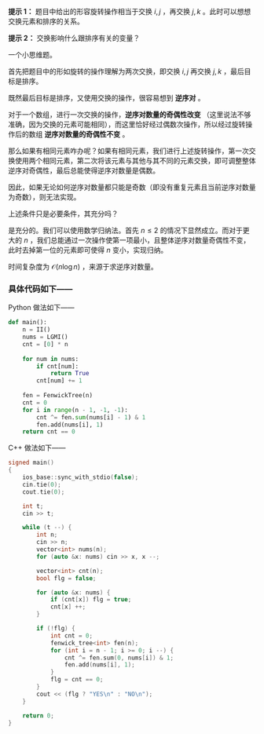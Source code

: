 **提示 1：** 题目中给出的形容旋转操作相当于交换 $i, j$ ，再交换 $j, k$ 。此时可以想想交换元素和排序的关系。

**提示 2：** 交换影响什么跟排序有关的变量？

一个小思维题。

首先把题目中的形如旋转的操作理解为两次交换，即交换 $i, j$ 再交换 $j,k$ ，最后目标是排序。

既然最后目标是排序，又使用交换的操作，很容易想到 **逆序对** 。

对于一个数组，进行一次交换的操作，**逆序对数量的奇偶性改变** （这里说法不够准确，因为交换的元素可能相同），而这里恰好经过偶数次操作，所以经过旋转操作后的数组 **逆序对数量的奇偶性不变** 。

那么如果有相同元素咋办呢？如果有相同元素，我们进行上述旋转操作，第一次交换使用两个相同元素，第二次将该元素与其他与其不同的元素交换，即可调整整体逆序对奇偶性，最后总能使得逆序对数量是偶数。

因此，如果无论如何逆序对数量都只能是奇数（即没有重复元素且当前逆序对数量为奇数），则无法实现。

上述条件只是必要条件，其充分吗？

是充分的。我们可以使用数学归纳法。首先 $n\leq 2$ 的情况下显然成立。而对于更大的 $n$ ，我们总能通过一次操作使第一项最小，且整体逆序对数量奇偶性不变，此时去掉第一位的元素即可使得 $n$ 变小，实现归纳。

时间复杂度为 $\mathcal{O}(n\log n)$ ，来源于求逆序对数量。

### 具体代码如下——

Python 做法如下——

```Python []
def main():
    n = II()
    nums = LGMI()
    cnt = [0] * n
    
    for num in nums:
        if cnt[num]:
            return True
        cnt[num] += 1
    
    fen = FenwickTree(n)
    cnt = 0
    for i in range(n - 1, -1, -1):
        cnt ^= fen.sum(nums[i] - 1) & 1
        fen.add(nums[i], 1)
    return cnt == 0
```

C++ 做法如下——

```cpp []
signed main()
{
    ios_base::sync_with_stdio(false);
    cin.tie(0);
    cout.tie(0);

    int t;
    cin >> t;

    while (t --) {
        int n;
        cin >> n;
        vector<int> nums(n);
        for (auto &x: nums) cin >> x, x --;

        vector<int> cnt(n);
        bool flg = false;

        for (auto &x: nums) {
            if (cnt[x]) flg = true;
            cnt[x] ++;
        }

        if (!flg) {
            int cnt = 0;
            fenwick_tree<int> fen(n);
            for (int i = n - 1; i >= 0; i --) {
                cnt ^= fen.sum(0, nums[i]) & 1;
                fen.add(nums[i], 1);
            }
            flg = cnt == 0;
        }
        cout << (flg ? "YES\n" : "NO\n");
    }

    return 0;
}
```